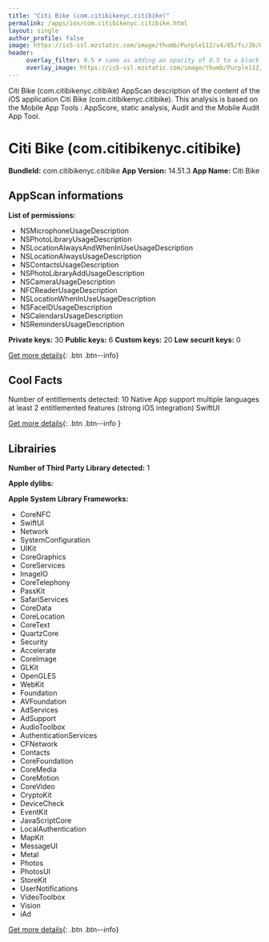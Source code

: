 ```yaml
---
title: "Citi Bike (com.citibikenyc.citibike)"
permalink: /apps/ios/com.citibikenyc.citibike.html
layout: single
author_profile: false
image: https://is5-ssl.mzstatic.com/image/thumb/Purple112/v4/85/fc/3b/85fc3b09-f9c5-e6fe-c726-c0ffbba8dff3/NewYorkCityAppIcon-Release-0-1x_U007emarketing-0-5-0-85-220.png/512x512bb.jpg
header: 
     overlay_filter: 0.5 # same as adding an opacity of 0.5 to a black background
     overlay_image: https://is5-ssl.mzstatic.com/image/thumb/Purple112/v4/85/fc/3b/85fc3b09-f9c5-e6fe-c726-c0ffbba8dff3/NewYorkCityAppIcon-Release-0-1x_U007emarketing-0-5-0-85-220.png/512x512bb.jpg
---
```

Citi Bike (com.citibikenyc.citibike) AppScan description of the content of the iOS application Citi Bike (com.citibikenyc.citibike). This analysis is based on the Mobile App Tools : AppScore, static analysis, Audit and the Mobile Audit App Tool.

# Citi Bike (com.citibikenyc.citibike)

**BundleId:** com.citibikenyc.citibike
**App Version:** 14.51.3
**App Name:** Citi Bike


## AppScan informations 

**List of permissions:** 
- NSMicrophoneUsageDescription
- NSPhotoLibraryUsageDescription
- NSLocationAlwaysAndWhenInUseUsageDescription
- NSLocationAlwaysUsageDescription
- NSContactsUsageDescription
- NSPhotoLibraryAddUsageDescription
- NSCameraUsageDescription
- NFCReaderUsageDescription
- NSLocationWhenInUseUsageDescription
- NSFaceIDUsageDescription
- NSCalendarsUsageDescription
- NSRemindersUsageDescription
  
  
**Private keys:** 30
**Public keys:** 6
**Custom keys:** 20
**Low securit keys:** 0
  
[Get more details](/pricing.html){: .btn .btn--info}

## Cool Facts

Number of entitlements detected: 10
Native App
support multiple languages
at least 2 entitlemented features (strong iOS integration)
SwiftUI
  
[Get more details](/pricing.html){: .btn .btn--info }

## Librairies 
**Number of Third Party Library detected:** 1


**Apple dylibs:**


**Apple System Library Frameworks:**
- CoreNFC
- SwiftUI
- Network
- SystemConfiguration
- UIKit
- CoreGraphics
- CoreServices
- ImageIO
- CoreTelephony
- PassKit
- SafariServices
- CoreData
- CoreLocation
- CoreText
- QuartzCore
- Security
- Accelerate
- CoreImage
- GLKit
- OpenGLES
- WebKit
- Foundation
- AVFoundation
- AdServices
- AdSupport
- AudioToolbox
- AuthenticationServices
- CFNetwork
- Contacts
- CoreFoundation
- CoreMedia
- CoreMotion
- CoreVideo
- CryptoKit
- DeviceCheck
- EventKit
- JavaScriptCore
- LocalAuthentication
- MapKit
- MessageUI
- Metal
- Photos
- PhotosUI
- StoreKit
- UserNotifications
- VideoToolbox
- Vision
- iAd


  
[Get more details](/pricing.html){: .btn .btn--info}

